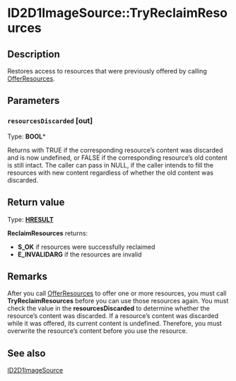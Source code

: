 # ID2D1ImageSource::TryReclaimResources

## Description

Restores access to resources that were previously offered by calling [OfferResources](https://learn.microsoft.com/windows/desktop/api/d2d1_3/nf-d2d1_3-id2d1imagesource-offerresources).

## Parameters

### `resourcesDiscarded` [out]

Type: **BOOL***

Returns with TRUE if the corresponding resource’s content was discarded and is now undefined, or FALSE if the corresponding resource’s old content is still intact.
The caller can pass in NULL, if the caller intends to fill the resources with new content regardless of whether the old content was discarded.

## Return value

Type: **[HRESULT](https://learn.microsoft.com/windows/win32/com/structure-of-com-error-codes)**

**ReclaimResources** returns:

* **S_OK** if resources were successfully reclaimed
* **E_INVALIDARG** if the resources are invalid

## Remarks

After you call [OfferResources](https://learn.microsoft.com/windows/desktop/api/d2d1_3/nf-d2d1_3-id2d1imagesource-offerresources) to offer one or more resources,
you must call **TryReclaimResources** before you can use those resources again.
You must check the value in the **resourcesDiscarded** to determine whether the resource’s content was discarded.
If a resource’s content was discarded while it was offered, its current content is undefined. Therefore, you must overwrite the resource’s content before you use the resource.

## See also

[ID2D1ImageSource](https://learn.microsoft.com/windows/desktop/api/d2d1_3/nn-d2d1_3-id2d1imagesource)